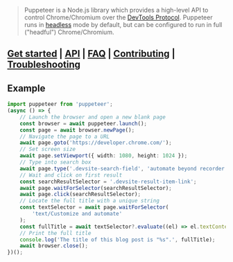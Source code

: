 > Puppeteer is a Node.js library which provides a high-level API to control Chrome/Chromium over the [DevTools Protocol](https://chromedevtools.github.io/devtools-protocol/). Puppeteer runs in [headless](https://developer.chrome.com/docs/chromium/new-headless/) mode by default, but can be configured to run in full ("headful") Chrome/Chromium.

## [Get started](https://pptr.dev/docs) | [API](https://pptr.dev/api) | [FAQ](https://pptr.dev/faq) | [Contributing](https://pptr.dev/contributing) | [Troubleshooting](https://pptr.dev/troubleshooting)[​](https://pptr.dev/#get-started--api--faq--contributing--troubleshooting 'Direct link to get-started--api--faq--contributing--troubleshooting')

## Example[​](https://pptr.dev/#example 'Direct link to Example')

```typescript
import puppeteer from 'puppeteer';
(async () => {
    // Launch the browser and open a new blank page
    const browser = await puppeteer.launch();
    const page = await browser.newPage();
    // Navigate the page to a URL
    await page.goto('https://developer.chrome.com/');
    // Set screen size
    await page.setViewport({ width: 1080, height: 1024 });
    // Type into search box
    await page.type('.devsite-search-field', 'automate beyond recorder');
    // Wait and click on first result
    const searchResultSelector = '.devsite-result-item-link';
    await page.waitForSelector(searchResultSelector);
    await page.click(searchResultSelector);
    // Locate the full title with a unique string
    const textSelector = await page.waitForSelector(
        'text/Customize and automate'
    );
    const fullTitle = await textSelector?.evaluate((el) => el.textContent);
    // Print the full title
    console.log('The title of this blog post is "%s".', fullTitle);
    await browser.close();
})();
```
